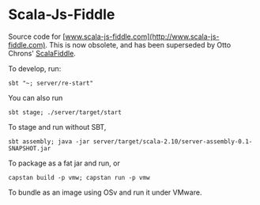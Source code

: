 Scala-Js-Fiddle
==============

Source code for [www.scala-js-fiddle.com](http://www.scala-js-fiddle.com).
This is now obsolete, and has been superseded by Otto Chrons' 
[ScalaFiddle](https://github.com/scalafiddle).


To develop, run:

```
sbt "~; server/re-start"
```

You can also run

```
sbt stage; ./server/target/start
```

To stage and run without SBT,

```
sbt assembly; java -jar server/target/scala-2.10/server-assembly-0.1-SNAPSHOT.jar
```

To package as a fat jar and run, or

```
capstan build -p vmw; capstan run -p vmw
```

To bundle as an image using OSv and run it under VMware.
